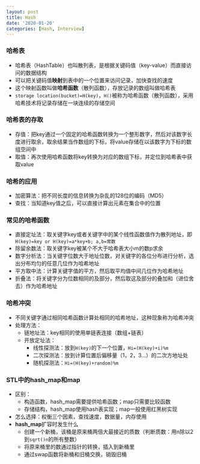 ```yaml
---
layout: post
title: Hash
date: '2020-01-20'
categories: [Hash, Interview]
---
```


### 哈希表

- 哈希表（HashTable）也叫散列表，是根据关键码值（key-value）而直接访问的数据结构
- 可以把关键码值**映射**到表中的一个位置来访问记录，加快查找的速度
- 这个映射函数叫做**哈希函数**（散列函数），存放记录的数组叫做哈希表
- `storage location(bucket)=H(key)`，`H()`被称为哈希函数（散列函数），采用哈希技术将记录存储在一块连续的存储空间

### 哈希表的存取

- 存值：把key通过一个固定的哈希函数转换为一个整形数字，然后对该数字长度进行取余，取余结果当作数组的下标，将value存储在以该数字为下标的数组空间中
- 取值：再次使用哈希函数将key转换为对应的数组下标，并定位到哈希表中获取value

### 哈希的应用

- 加密算法：把不同长度的信息转换为杂乱的128位的编码（MD5）
- 查找：当知道key值之后，可以直接计算出元素在集合中的位置

### 常见的哈希函数

- 直接定址法：取关键字key或者关键字中的某个线性函数值作为散列地址，即`H(key)=key or H(key)=a*key+b; a,b=常数`
- 除留余数法：取关键字key被某个不大于哈希表大小m的数p求余
- 数字分析法：当关键字位数大于地址位数，对关键字的各位分布进行分析，选出分布均匀的任意几位作为哈希地址
- 平方取中法：计算关键字值的平方，然后取平均值中间几位作为哈希地址
- 折叠法：将关键字分为位数相同的及部分，然后取这及部分的叠加和（进位舍去）作为哈希地址

### 哈希冲突

- 不同关键字通过相同哈希函数计算处相同的哈希地址，这种现象称为哈希冲突
- 处理方法：
  - 链地址法：key相同的使用单链表连接（数组+链表）
  - 开放定址法：
    - 线性探测法：放到`H(key)`的下一个位置，`Hi=(H(key)+i)%m`
    - 二次探测法：放到计算位置后偏移量（1，2，3...）的二次方地址处
    - 随机探测法：`Hi=(H(key)+random)%m`

### STL中的hash_map和map

- 区别：
  - 构造函数，hash_map需要提供哈希函数；map只需要比较函数
  - 存储结构，hash_map使用hash表实现；map一般使用红黑树实现
- 怎么选择：权衡三个因素，查找速度，数据量，内存使用
- **hash_map**扩容时发生什么
  - 创建一个新桶，该桶是原来桶两倍大最接近的质数（判断质数：用n除以2到`sqrt()n`的所有整数）
  - 将原来桶里的数通过指针的转换，插入到新桶里
  - 通过swap函数将新桶和旧桶交换，销毁旧桶